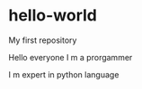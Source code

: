 # hello-world
My first repository

Hello everyone I m a prorgammer 

I m expert in python  language
